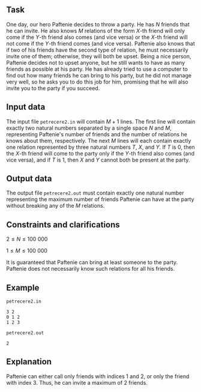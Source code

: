 ## Task

One day, our hero Paftenie decides to throw a party. He has $N$ friends that he can invite. He also knows $M$ relations of the form $X$-th friend will only come if the $Y$-th friend also comes (and vice versa) or the $X$-th friend will not come if the $Y$-th friend comes (and vice versa). Paftenie also knows that if two of his friends have the second type of relation, he must necessarily invite one of them; otherwise, they will both be upset. Being a nice person, Paftenie decides not to upset anyone, but he still wants to have as many friends as possible at his party. He has already tried to use a computer to find out how many friends he can bring to his party, but he did not manage very well, so he asks you to do this job for him, promising that he will also invite you to the party if you succeed.

## Input data

The input file `petrecere2.in` will contain $M + 1$ lines. The first line will contain exactly two natural numbers separated by a single space $N$ and $M$, representing Paftenie's number of friends and the number of relations he knows about them, respectively. The next $M$ lines will each contain exactly one relation represented by three natural numbers $T$, $X$, and $Y$. If $T$ is $0$, then the $X$-th friend will come to the party only if the $Y$-th friend also comes (and vice versa), and if $T$ is $1$, then $X$ and $Y$ cannot both be present at the party.

## Output data

The output file `petrecere2.out` must contain exactly one natural number representing the maximum number of friends Paftenie can have at the party without breaking any of the $M$ relations.

## Constraints and clarifications

$2 \leq N \leq 100\ 000$

$1 \leq M \leq 100\ 000$

It is guaranteed that Paftenie can bring at least someone to the party. Paftenie does not necessarily know such relations for all his friends.

## Example

`petrecere2.in`
```
3 2
0 1 2
1 2 3
```

`petrecere2.out`
```
2
```

## Explanation

Paftenie can either call only friends with indices $1$ and $2$, or only the friend with index $3$. Thus, he can invite a maximum of $2$ friends.